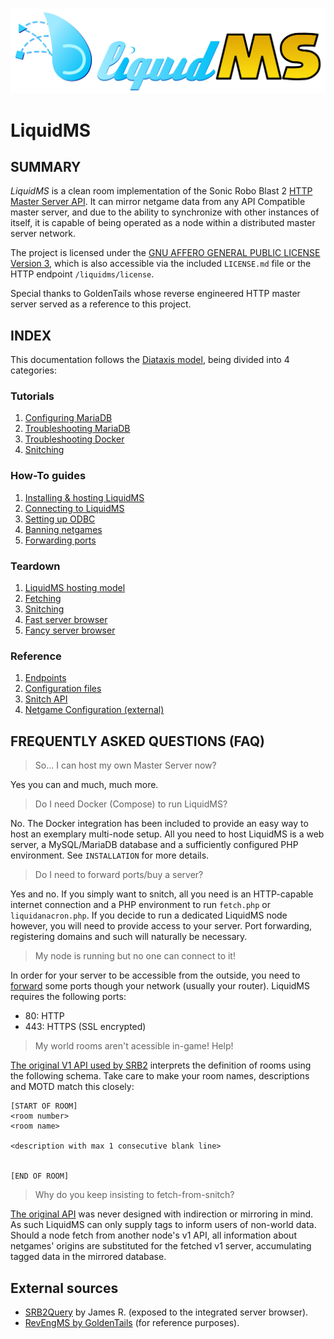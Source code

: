 ![LiquidMS logo](doc/liquidMS.svg)

LiquidMS
========

SUMMARY
-------

*LiquidMS* is a clean room implementation of the Sonic Robo Blast 2 [HTTP
Master Server API][v1spec]. It can mirror netgame data from any API
Compatible master server, and due to the ability to synchronize with other
instances of itself, it is capable of being operated as a node within a
distributed master server network.

The project is licensed under the [GNU AFFERO GENERAL PUBLIC LICENSE Version 3][gnuaffero],
which is also accessible via the included `LICENSE.md` file
or the HTTP endpoint `/liquidms/license`.

Special thanks to GoldenTails whose reverse engineered HTTP master server
served as a reference to this project.  

[v1spec]: <https://web.archive.org/web/20220205110841/https://mb.srb2.org/MS/tools/api/v1/>
[gnuaffero]: <https://www.gnu.org/licenses/agpl-3.0.en.html>

INDEX
-----

This documentation follows the [Diataxis model], being divided into 4 categories:

[Diataxis model]: <https://diataxis.fr/>


### Tutorials

1. [Configuring MariaDB](doc/tutorial/mariadb-install.md)
2. [Troubleshooting MariaDB](doc/tutorial/mariadb-troubleshooting.md)
3. [Troubleshooting Docker](doc/tutorial/docker-troubleshooting.md)
4. [Snitching](doc/tutorial/snitching.md)

### How-To guides

1. [Installing & hosting LiquidMS](doc/howto/install.md)
2. [Connecting to LiquidMS](doc/howto/connect.md)
3. [Setting up ODBC](doc/howto/odbc-setup.md)
4. [Banning netgames](doc/howto/banning.md)
5. [Forwarding ports](doc/howto/portforwarding.md)

### Teardown

1. [LiquidMS hosting model](doc/teardown/hosting-model.md)
2. [Fetching](doc/teardown/fetching.md)
3. [Snitching](doc/teardown/snitching.md)
4. [Fast server browser](doc/teardown/fastbrowser.md)
5. [Fancy server browser](doc/teardown/fancybrowser.md)

### Reference

1. [Endpoints](doc/reference/endpoints.md)
2. [Configuration files](doc/reference/configfiles.md)
3. [Snitch API](doc/reference/snitch.md)
3. [Netgame Configuration (external)](doc/reference/netgames.md)



FREQUENTLY ASKED QUESTIONS (FAQ)
--------------------------------

> So... I can host my own Master Server now?

Yes you can and much, much more.

> Do I need Docker (Compose) to run LiquidMS?

No. The Docker integration has been included to provide an easy way to host
an exemplary multi-node setup. All you need to host LiquidMS is a web
server, a MySQL/MariaDB database and a sufficiently configured PHP
environment. See `INSTALLATION` for more details.

> Do I need to forward ports/buy a server? 

Yes and no. If you simply want to snitch, all you need is an HTTP-capable
internet connection and a PHP environment to run `fetch.php` or
`liquidanacron.php`. If you decide to run a dedicated LiquidMS node
however, you will need to provide access to your server. Port
forwarding, registering domains and such will naturally be necessary.

> My node is running but no one can connect to it!

In order for your server to be accessible from the outside, you need to
[forward] some ports though your network (usually your router). LiquidMS
requires the following ports:

- 80: HTTP
- 443: HTTPS (SSL encrypted)

[forward]: <https://en.wikipedia.org/w/index.php?title=Port_forwarding&oldid=1085088256>

> My world rooms aren't acessible in-game! Help!

[The original V1 API used by SRB2][v1spec] interprets the
definition of rooms using the following schema. Take care to make your room
names, descriptions and MOTD match this closely:

```
[START OF ROOM]
<room number>
<room name>

<description with max 1 consecutive blank line>


[END OF ROOM]
```

> Why do you keep insisting to fetch-from-snitch?

[The original API][v1spec] was never designed with indirection or mirroring
in mind. As such LiquidMS can only supply tags to inform users of non-world
data. Should a node fetch from another node's v1 API, all information about
netgames' origins are substituted for the fetched v1 server, accumulating
tagged data in the mirrored database.


External sources
----------------

- [SRB2Query] by James R. (exposed to the integrated server browser).
- [RevEngMS by GoldenTails][GoldenTails] (for reference purposes).

[SRB2Query]: <https://git.do.srb2.org/Golden/SRB2-Query>
[GoldenTails]: <https://git.do.srb2.org/Golden/RevEngMS>

